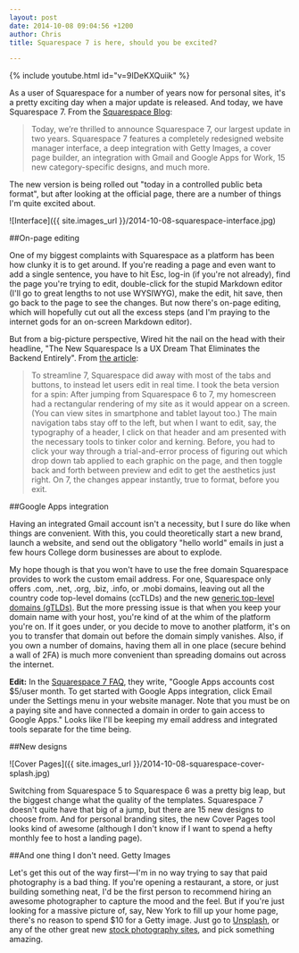 ```yaml
---
layout: post
date: 2014-10-08 09:04:56 +1200
author: Chris
title: Squarespace 7 is here, should you be excited?

---
```


<!-- excerpt -->
{% include youtube.html id="v=9IDeKXQuiik" %}

As a user of Squarespace for a number of years now for personal sites, it's a pretty exciting day when a major update is released. And today, we have Squarespace 7.  From the [Squarespace Blog](https://blog.squarespace.com/blog/introducing-squarespace-7):

>Today, we’re thrilled to announce Squarespace 7, our largest update in two years. Squarespace 7 features a completely redesigned website manager interface, a deep integration with Getty Images, a cover page builder, an integration with Gmail and Google Apps for Work, 15 new category-specific designs, and much more.

<!-- /excerpt -->

The new version is being rolled out "today in a controlled public beta format", but after looking at the official page, there are a number of things I'm quite excited about.

![Interface]({{ site.images_url }}/2014-10-08-squarespace-interface.jpg)

##On-page editing

One of my biggest complaints with Squarespace as a platform has been how clunky it is to get around. If you're reading a page and even want to add a single sentence, you have to hit Esc, log-in (if you're not already), find the page you're trying to edit, double-click for the stupid Markdown editor (I'll go to great lengths to not use WYSIWYG), make the edit, hit save, then go back to the page to see the changes. But now there's on-page editing, which will hopefully cut out all the excess steps (and I'm praying to the internet gods for an on-screen Markdown editor).

But from a big-picture perspective, Wired hit the nail on the head with their headline, "The New Squarespace Is a UX Dream That Eliminates the Backend Entirely". From [the article](http://www.wired.com/2014/10/new-squarespace-ux-dream-eliminates-backend-entirely/):

>To streamline 7, Squarespace did away with most of the tabs and buttons, to instead let users edit in real time. I took the beta version for a spin: After jumping from Squarespace 6 to 7, my homescreen had a rectangular rendering of my site as it would appear on a screen. (You can view sites in smartphone and tablet layout too.) The main navigation tabs stay off to the left, but when I want to edit, say, the typography of a header, I click on that header and am presented with the necessary tools to tinker color and kerning. Before, you had to click your way through a trial-and-error process of figuring out which drop down tab applied to each graphic on the page, and then toggle back and forth between preview and edit to get the aesthetics just right. On 7, the changes appear instantly, true to format, before you exit.

##Google Apps integration

Having an integrated Gmail account isn't a necessity, but I sure do like when things are convenient. With this, you could theoretically start a new brand, launch a website, and send out the obligatory "hello world" emails in just a few hours College dorm businesses are about to explode. 

My hope though is that you won't have to use the free domain Squarespace provides to work the custom email address. For one, Squarespace only offers .com, .net, .org, .biz, .info, or .mobi domains, leaving out all the country code top-level domains (ccTLDs) and the new [generic top-level domains (gTLDs)](https://iwantmyname.com/domains/new-gtld-domain-extensions). But the more pressing issue is that when you keep your domain name with your host, you're kind of at the whim of the platform you're on. If it goes under, or you decide to move to another platform, it's on you to transfer that domain out before the domain simply vanishes. Also, if you own a number of domains, having them all in one place (secure behind a wall of 2FA) is much more convenient than spreading domains out across the internet.

**Edit:** In the [Squarespace 7 FAQ](http://squarespace.com/seven/faq), they write, "Google Apps accounts cost $5/user month. To get started with Google Apps integration, click Email under the Settings menu in your website manager. Note that you must be on a paying site and have connected a domain in order to gain access to Google Apps." Looks like I'll be keeping my email address and integrated tools separate for the time being.

##New designs

![Cover Pages]({{ site.images_url }}/2014-10-08-squarespace-cover-splash.jpg)

Switching from Squarespace 5 to Squarespace 6 was a pretty big leap, but the biggest change what the quality of the templates. Squarespace 7 doesn't quite have that big of a jump, but there are 15 new designs to choose from. And for personal branding sites, the new Cover Pages tool looks kind of awesome (although I don't know if I want to spend a hefty monthly fee to host a landing page).

##And one thing I don't need. Getty Images

Let's get this out of the way first—I'm in no way trying to say that paid photography is a bad thing. If you're opening a restaurant, a store, or just building something neat, I'd be the first person to recommend hiring an awesome photographer to capture the mood and the feel. But if you're just looking for a massive picture of, say, New York to fill up your home page, there's no reason to spend $10 for a Getty image. Just go to [Unsplash](https://unsplash.com/), or any of the other great new [stock photography sites](http://thestocks.im/), and pick something amazing. 